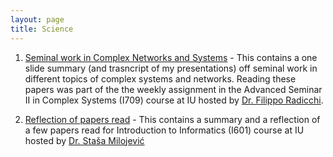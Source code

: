 ```yaml
---
layout: page
title: Science
---
```


1. [Seminal work in Complex Networks and Systems](https://rachithaiyappa.github.io/I709/) - This contains a one slide summary  (and trasncript of my presentations) off seminal work in different topics of complex systems and networks. Reading these papers was part of the the weekly assignment in the Advanced Seminar II in Complex Systems (I709) course at IU hosted by [Dr. Filippo Radicchi](http://homes.sice.indiana.edu/filiradi/). 

2. [Reflection of papers read](https://rachithaiyappa.github.io/I501/) - This contains a summary and a reflection of a few papers read for Introduction to Informatics (I601) course at IU hosted by [Dr. Staša Milojević](http://homes.sice.indiana.edu/smilojev/)
